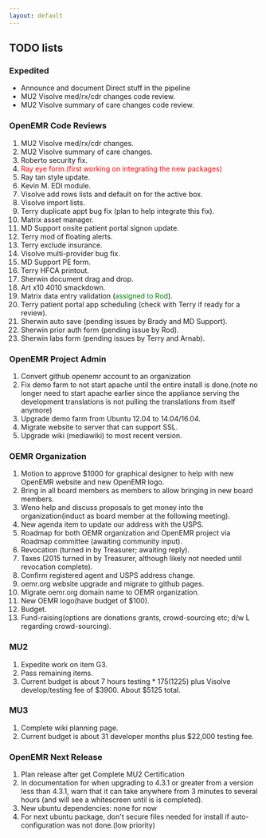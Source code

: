 ```yaml
---
layout: default
---
```

## TODO lists

### Expedited
* Announce and document Direct stuff in the pipeline
* MU2 Visolve med/rx/cdr changes code review.
* MU2 Visolve summary of care changes code review.

### OpenEMR Code Reviews
1. MU2 Visolve med/rx/cdr changes.
1. MU2 Visolve summary of care changes.
1. Roberto security fix.
1. <span style="color: red">Ray eye form.(first working on integrating the new packages)</span>
1. Ray tan style update.
1. Kevin M. EDI module.
1. Visolve add rows lists and default on for the active box.
1. Visolve import lists.
1. Terry duplicate appt bug fix (plan to help integrate this fix).
1. Matrix asset manager.
1. MD Support onsite patient portal signon update.
1. Terry mod of floating alerts.
1. Terry exclude insurance.
1. Visolve multi-provider bug fix.
1. MD Support PE form.
1. Terry HFCA printout.
1. Sherwin document drag and drop.
1. Art x10 4010 smackdown.
1. Matrix data entry validation (<span style="color: green">assigned to Rod</span>).
1. Terry patient portal app scheduling (check with Terry if ready for a review).
1. Sherwin auto save (pending issues by Brady and MD Support).
1. Sherwin prior auth form (pending issue by Rod).
1. Sherwin labs form (pending issues by Terry and Arnab).

### OpenEMR Project Admin
1. Convert github openemr account to an organization
1. Fix demo farm to not start apache until the entire install is done.(note no longer need to start apache earlier since the appliance serving the development translations is not pulling the translations from itself anymore)
1. Upgrade demo farm from Ubuntu 12.04 to 14.04/16.04.
1. Migrate website to server that can support SSL.
1. Upgrade wiki (mediawiki) to most recent version.

### OEMR Organization
1. Motion to approve $1000 for graphical designer to help with new OpenEMR website and new OpenEMR logo.
1. Bring in all board members as members to allow bringing in new board members.
1. Weno help and discuss proposals to get money into the organization(induct as board member at the following meeting).
1. New agenda item to update our address with the USPS.
1. Roadmap for both OEMR organization and OpenEMR project via Roadmap committee (awaiting community input).
1. Revocation (turned in by Treasurer; awaiting reply).
1. Taxes (2015 turned in by Treasurer, although likely not needed until revocation complete).
1. Confirm registered agent and USPS address change.
1. oemr.org website upgrade and migrate to github pages.
1. Migrate oemr.org domain name to OEMR organization.
1. New OEMR logo(have budget of $100).
1. Budget.
1. Fund-raising(options are donations grants, crowd-sourcing etc; d/w L regarding crowd-sourcing).

### MU2
1. Expedite work on item G3.
1. Pass remaining items.
1. Current budget is about 7 hours testing * $175 ($1225) plus Visolve develop/testing fee of $3900. About $5125 total.

### MU3
1. Complete wiki planning page.
1. Current budget is about 31 developer months plus $22,000 testing fee. 

### OpenEMR Next Release
1. Plan release after get Complete MU2 Certification
1. In documentation for when upgrading to 4.3.1 or greater from a version less than 4.3.1, warn that it can take anywhere from 3 minutes to several hours (and will see a whitescreen until is is completed).
1. New ubuntu dependencies: none for now
1. For next ubuntu package, don't secure files needed for install if auto-configuration was not done.(low priority)
